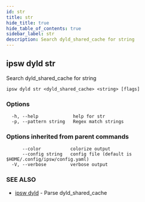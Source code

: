 ```yaml
---
id: str
title: str
hide_title: true
hide_table_of_contents: true
sidebar_label: str
description: Search dyld_shared_cache for string
---
```

## ipsw dyld str

Search dyld_shared_cache for string

```
ipsw dyld str <dyld_shared_cache> <string> [flags]
```

### Options

```
  -h, --help             help for str
  -p, --pattern string   Regex match strings
```

### Options inherited from parent commands

```
      --color           colorize output
      --config string   config file (default is $HOME/.config/ipsw/config.yaml)
  -V, --verbose         verbose output
```

### SEE ALSO

* [ipsw dyld](/docs/cli/ipsw/dyld)	 - Parse dyld_shared_cache

